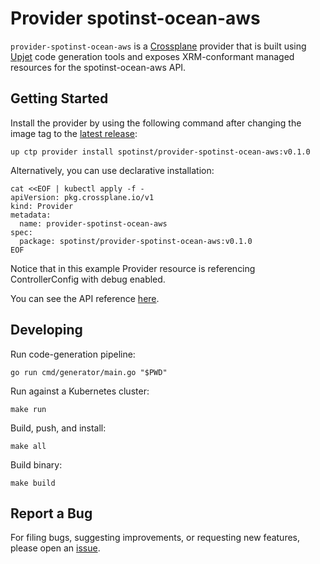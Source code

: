 # Provider spotinst-ocean-aws

`provider-spotinst-ocean-aws` is a [Crossplane](https://crossplane.io/) provider that
is built using [Upjet](https://github.com/upbound/upjet) code
generation tools and exposes XRM-conformant managed resources for the
spotinst-ocean-aws API.

## Getting Started

Install the provider by using the following command after changing the image tag
to the [latest release](https://marketplace.upbound.io/providers/spotinst/provider-spotinst-ocean-aws):
```
up ctp provider install spotinst/provider-spotinst-ocean-aws:v0.1.0
```

Alternatively, you can use declarative installation:
```
cat <<EOF | kubectl apply -f -
apiVersion: pkg.crossplane.io/v1
kind: Provider
metadata:
  name: provider-spotinst-ocean-aws
spec:
  package: spotinst/provider-spotinst-ocean-aws:v0.1.0
EOF
```

Notice that in this example Provider resource is referencing ControllerConfig with debug enabled.

You can see the API reference [here](https://doc.crds.dev/github.com/spotinst/provider-spotinst-ocean-aws).

## Developing

Run code-generation pipeline:
```console
go run cmd/generator/main.go "$PWD"
```

Run against a Kubernetes cluster:

```console
make run
```

Build, push, and install:

```console
make all
```

Build binary:

```console
make build
```

## Report a Bug

For filing bugs, suggesting improvements, or requesting new features, please
open an [issue](https://github.com/spotinst/provider-spotinst-ocean-aws/issues).

